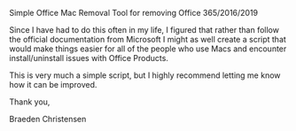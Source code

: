 Simple Office Mac Removal Tool for removing Office 365/2016/2019

Since I have had to do this often in my life, I figured that rather than follow the official documentation from Microsoft I might 
as well create a script that would make things easier for all of the people who use Macs and encounter install/uninstall issues
with Office Products.

This is very much a simple script, but I highly recommend letting me know how it can be improved.

Thank you,

Braeden Christensen

